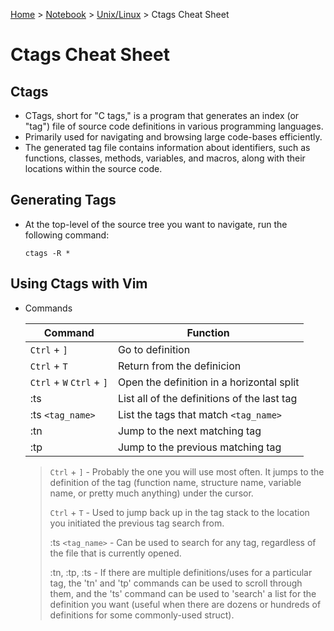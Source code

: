 <a href="../../">Home</a> > <a href="../notebook">Notebook</a> > <a href="./">Unix/Linux</a> > Ctags Cheat Sheet

# Ctags Cheat Sheet



## Ctags

* CTags, short for "C tags," is a program that generates an index (or "tag") file of source code definitions in various programming languages.
* Primarily used for navigating and browsing large code-bases efficiently.
* The generated tag file contains information about identifiers, such as functions, classes, methods, variables, and macros, along with their locations within the source code.



## Generating Tags

* At the top-level of the source tree you want to navigate, run the following command:

  ```plain
  ctags -R *
  ```



## Using Ctags with Vim

* Commands

  | Command                   | Function                                    |
  | ------------------------- | ------------------------------------------- |
  | `Ctrl` + `]`              | Go to definition                            |
  | `Ctrl` + `T`              | Return from the definicion                  |
  | `Ctrl` + `W` `Ctrl` + `]` | Open the definition in a horizontal split   |
  | :ts                       | List all of the definitions of the last tag |
  | :ts `<tag_name>`          | List the tags that match `<tag_name>`       |
  | :tn                       | Jump to the next matching tag               |
  | :tp                       | Jump to the previous matching tag           |

  > `Ctrl` + `]` - Probably the one you will use most often. It jumps to the definition of the tag (function name, structure name, variable name, or pretty much anything) under the cursor.
  >
  > `Ctrl` + `T` - Used to jump back up in the tag stack to the location you initiated the previous tag search from.
  >
  > :ts `<tag_name>` - Can be used to search for any tag, regardless of the file that is currently opened.
  >
  > :tn, :tp, :ts -  If there are multiple definitions/uses for a particular tag, the 'tn' and 'tp' commands can be used to scroll through them, and the 'ts' command can be used to 'search' a list for the definition you want (useful when there are dozens or hundreds of definitions for some commonly-used struct).
